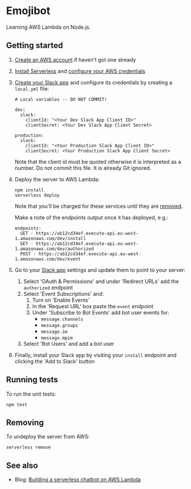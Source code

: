 # Emojibot

Learning AWS Lambda on Node.js.

## Getting started

1. [Create an AWS account](https://aws.amazon.com/free/) if haven't got one already

1. [Install Serverless](https://serverless.com/framework/docs/providers/aws/guide/installation/) and [configure your AWS credentials](https://serverless.com/framework/docs/providers/aws/guide/credentials/)

1. [Create your Slack app](https://api.slack.com/slack-apps#create-app) and configure its credentials by creating a `local.yml` file:

	```
	# Local variables -- DO NOT COMMIT!
	
	dev:
	  slack:
	    clientId: "<Your Dev Slack App Client ID>"
	    clientSecret: <Your Dev Slack App Client Secret>
	
	production:
	  slack:
	    clientId: "<Your Production Slack App Client ID>"
	    clientSecret: <Your Production Slack App Client Secret>
	```

	Note that the client id must be quoted otherwise it is interpreted as a number. Do not commit this file. It is already Git ignored.

1. Deploy the server to AWS Lambda:

	```
	npm install
	serverless deploy
	```

	Note that you'll be charged for these services until they are [removed](#removing).

	Make a note of the endpoints output once it has deployed, e.g.:

	```
	endpoints:
	  GET - https://ab12cd34ef.execute-api.eu-west-1.amazonaws.com/dev/install
	  GET - https://ab12cd34ef.execute-api.eu-west-1.amazonaws.com/dev/authorized
	  POST - https://ab12cd34ef.execute-api.eu-west-1.amazonaws.com/dev/event
	```
	
1. Go to your [Slack app](https://api.slack.com/apps) settings and update them to point to your server:
	
	1. Select 'OAuth & Permissions' and under 'Redirect URLs' add the `authorized` endpoint
	1. Select 'Event Subscriptions' and:
		1. Turn on 'Enable Events'
		1. In the 'Request URL' box paste the `event` endpoint
		1. Under 'Subscribe to Bot Events' add bot user events for:
			* `message.channels`
			* `message.groups`
			* `message.im`
			* `message.mpim`
	1. Select 'Bot Users' and add a bot user

1. Finally, install your Slack app by visiting your `install` endpoint and clicking the 'Add to Slack' button

## Running tests

To run the unit tests:

```
npm test
```

## Removing

To undeploy the server from AWS:

```
serverless remove
```

## See also

* Blog: [Building a serverless chatbot on AWS Lambda](https://www.blackpepper.co.uk/blog/creating-a-serverless-slack-bot-on-aws-lambda)
